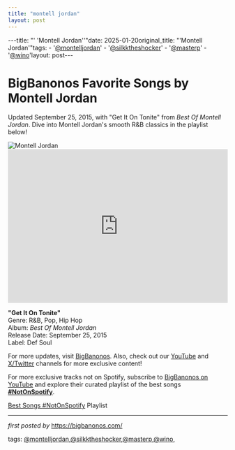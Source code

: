 ```yaml
---
title: "montell jordan"
layout: post
---
```

---title: "' 'Montell Jordan''"date: 2025-01-20original_title: "'Montell Jordan'"tags:  - '[@montelljordan](/tags/montelljordan/)'  - '[@silkktheshocker](/tags/silkktheshocker/)'  - '[@masterp](/tags/masterp/)'  - '[@wino](/tags/wino/)'layout: post---<!-- Title of the Post --><h1 >BigBanonos Favorite Songs by Montell Jordan</h1> <!-- Introductory Text --><p >Updated September 25, 2015, with "Get It On Tonite" from <em>Best Of Montell Jordan</em>. Dive into Montell Jordan's smooth R&B classics in the playlist below!</p> <!-- Featured Image --><div > <img src="https://i.scdn.co/image/ab67616d0000b2733e238a0fe7ab0f744f7ae039" alt="Montell Jordan" /></div> <!-- Spotify Embed --><div > <iframe src="https://open.spotify.com/embed/playlist/5aItFbdsbga9YpKjhvFGy0?utm_source=generator" width="100%" height="352" frameBorder="0" allowfullscreen="" allow="autoplay; clipboard-write; encrypted-media; fullscreen; picture-in-picture" loading="lazy"></iframe></div> <!-- Song Information --><div > <p><strong>"Get It On Tonite"</strong><br> Genre: R&B, Pop, Hip Hop<br> Album: <em>Best Of Montell Jordan</em><br> Release Date: September 25, 2015<br> Label: Def Soul</p></div> <!-- Footer Links --><div > <p>For more updates, visit <a href="https://bigbanonos.com/" target="_blank">BigBanonos</a>. Also, check out our <a href="https://www.youtube.com/[@BigBanonos](/tags/BigBanonos/)" target="_blank">YouTube</a> and <a href="https://x.com/bigbanonos" target="_blank">X/Twitter</a> channels for more exclusive content!</p></div><!--Subscribe and Playlist Links--><div>    <p>For more exclusive tracks not on Spotify, subscribe to <a href="https://www.youtube.com/[@BigBanonos](/tags/BigBanonos/)" target="_blank">BigBanonos on YouTube</a> and explore their curated playlist of the best songs <strong>[#NotOnSpotify](/tags/NotOnSpotify/)</strong>.</p>    <p><a href="https://www.youtube.com/playlist?list=PLtuNtuTatqI0kFahUCbtbfenC_ET5O_tr" target="_blank">Best Songs [#NotOnSpotify](/tags/NotOnSpotify/) Playlist<br /></a></p></div><hr /><p><em>first posted by</em> <a href="https://bigbanonos.com/" rel="noopener" target="_new">https://bigbanonos.com/</a></p><p>tags: [@montelljordan](/tags/montelljordan/),[@silkktheshocker](/tags/silkktheshocker/),[@masterp](/tags/masterp/),[@wino](/tags/wino/),</p>